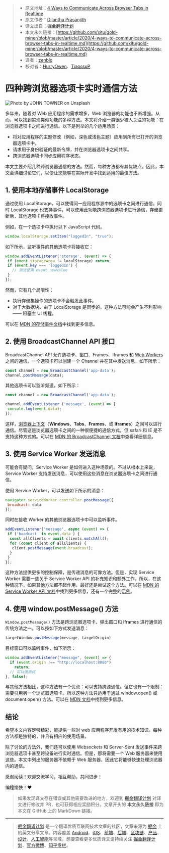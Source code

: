 > * 原文地址：[4 Ways to Communicate Across Browser Tabs in Realtime](https://blog.bitsrc.io/4-ways-to-communicate-across-browser-tabs-in-realtime-e4f5f6cbedca)
> * 原文作者：[Dilantha Prasanjith](https://medium.com/@dilanthaprasanjith)
> * 译文出自：[掘金翻译计划](https://github.com/xitu/gold-miner)
> * 本文永久链接：[https://github.com/xitu/gold-miner/blob/master/article/2020/4-ways-to-communicate-across-browser-tabs-in-realtime.md](https://github.com/xitu/gold-miner/blob/master/article/2020/4-ways-to-communicate-across-browser-tabs-in-realtime.md)
> * 译者：[zenblo](https://github.com/zenblo)
> * 校对者：[HurryOwen](https://github.com/HurryOwen)、[TiaossuP](https://github.com/TiaossuP)

# 四种跨浏览器选项卡实时通信方法

![Photo by [JOHN TOWNER](https://unsplash.com/@heytowner?utm_source=medium&utm_medium=referral) on [Unsplash](https://unsplash.com?utm_source=medium&utm_medium=referral)](https://cdn-images-1.medium.com/max/8192/0*7c6YTCKtlLMAjuOn)

多年来，随着对 Web 应用程序的需求增多，Web 浏览器的功能也不断增强。从而，可以找到实现类似功能的多种方法。本文将介绍一类很少被人关注的功能：在浏览器选项卡之间进行通信。以下是列举的几个适用场景：

* 将对应用程序的主题修改（例如，深色或浅色主题）应用到所有已打开的浏览器选项卡中。
* 请求用于身份验证的最新令牌，并在浏览器选项卡之间共享。
* 跨浏览器选项卡同步应用程序状态。

本文主要介绍几种跨浏览器通信的方法。然而，每种方法都有其优缺点。因此，本文会详细讨论它们，以便让您能够在实际开发中找到适用的最佳方法。

## 1. 使用本地存储事件 LocalStorage

通过使用 LocalStorage，可以使得同一应用程序源中的选项卡之间进行通信。同时 LocalStorage 也支持事件，可以使用此功能跨浏览器选项卡进行通信，存储更新后，其他选项卡将接收事件。

例如，在一个选项卡中执行以下 JavaScript 代码。

```js
window.localStorage.setItem("loggedIn", "true");
```

如下所示，监听事件的其他选项卡将接收它：

```js
window.addEventListener('storage', (event) => {
 if (event.storageArea != localStorage) return;
 if (event.key === 'loggedIn') {
   // 测试使用 event.newValue
 }
});
```

然而，它有几个局限性：

* 执行存储集操作的选项卡不会触发此事件。
* 对于大数据块，由于 LocalStorage 是同步的，这种方法可能会产生不利影响 —— 阻塞主 UI 线程。

可以在 [MDN 的存储事件文档](https://developer.mozilla.org/en-US/docs/Web/API/Window/storage_event)中找到更多信息。

## 2. 使用 BroadcastChannel API 接口

BroadcastChannel API 允许选项卡、窗口、Frames、Iframes 和 [Web Workers](https://developer.mozilla.org/en-US/docs/Web/API/Web_Workers_API) 之间的通信。一个选项卡可以创建一个 Channel 并在其中发送消息，如下所示：

```js
const channel = new BroadcastChannel('app-data');
channel.postMessage(data);
```

其他选项卡可以监听频道，如下所示：

```js
const channel = new BroadcastChannel('app-data');

channel.addEventListener ('message', (event) => {
 console.log(event.data);
});
```

这样，[浏览器上下文](https://developer.mozilla.org/en-US/docs/Glossary/browsing_context)（**Windows**、**Tabs**、**Frames**、或 **Iframes**）之间可以进行通信。尽管这是浏览器选项卡之间的一种很便捷的通信方式，但 safari 和 IE 是不支持这种方式的。可以在 [MDN 的 BroadcastChannel 文档](https://developer.mozilla.org/en-US/docs/Web/API/Broadcast_Channel_API)中查看详细信息。

## 3. 使用 Service Worker 发送消息

可能会有疑问，Service Worker 是如何进入这种场景的。不过从根本上来说，Service Worker 支持发送消息，可以使用这些消息在浏览器选项卡之间进行通信。

使用 Service Worker，可以发送如下所示的消息：

```js
navigator.serviceWorker.controller.postMessage({
 broadcast: data
});
```

同时在接收 Worker 的其他浏览器选项卡中可以监听事件。

```js
addEventListener('message', async (event) => {
 if ('boadcast' in event.data ) {
  const allClients = await clients.matchAll();
  for (const client of allClients) {
   client.postMessage(event.broadcast);
  }
 }
});
```

这种方法提供更多的控制保障，是传递消息的可靠方法。但是，实现 Service Worker 需要一些关于 Service Worker API 的补充知识和额外工作。所以，在这种情况下，如果其他方法都不起作用，最好还是尝试这个方法。可以在 [MDN 的 Service Worker API 文档](https://developer.mozilla.org/en-US/docs/Web/API/ServiceWorkerRegistration)中找到更多信息，还有一个完整的[示例](https://googlechrome.github.io/samples/service-worker/post-message/)。

## 4. 使用 window.postMessage() 方法

`Window.postMessage()` 方法是跨浏览器选项卡、弹出窗口和 Iframes 进行通信的传统方法之一。可以按如下方式发送消息：

```js
targetWindow.postMessage(message, targetOrigin)
```

目标窗口可以监听事件，如下所示：

```js
window.addEventListener("message", (event) => {
  if (event.origin !== "http://localhost:8080")
    return;
  // 可以做测试
}, false);
```

与其他方法相比，这种方法有一个优点：可以支持跨源通信。但它也有一个限制：需要引用另一个浏览器选项卡。所以这种方法只适用于通过 window.open() 或 document.open() 方法。可以在 [MDN 文档](https://developer.mozilla.org/en-US/docs/Web/API/Window/postMessage)中找到更多信息。

## 结论

希望本文内容足够精彩，能提供一些对 web 应用程序开发有用的技术知识。每种方法都是独特的，并且有相应的使用场景。

除了讨论的方法外，我们还可以使用 Websockets 和 Server-Sent 发送事件来跨浏览器选项卡甚至跨设备进行实时通信。但是，那将需要一个 Web 服务器来使用这些。本文中列出的服务器不依赖于 Web 服务器，因此它将能够快速处理浏览器内的通信。

感谢阅读！欢迎交流学习，相互帮助，共同进步！

编程愉快！❤️

> 如果发现译文存在错误或其他需要改进的地方，欢迎到 [掘金翻译计划](https://github.com/xitu/gold-miner) 对译文进行修改并 PR，也可获得相应奖励积分。文章开头的 **本文永久链接** 即为本文在 GitHub 上的 MarkDown 链接。

---

> [掘金翻译计划](https://github.com/xitu/gold-miner) 是一个翻译优质互联网技术文章的社区，文章来源为 [掘金](https://juejin.im) 上的英文分享文章。内容覆盖 [Android](https://github.com/xitu/gold-miner#android)、[iOS](https://github.com/xitu/gold-miner#ios)、[前端](https://github.com/xitu/gold-miner#前端)、[后端](https://github.com/xitu/gold-miner#后端)、[区块链](https://github.com/xitu/gold-miner#区块链)、[产品](https://github.com/xitu/gold-miner#产品)、[设计](https://github.com/xitu/gold-miner#设计)、[人工智能](https://github.com/xitu/gold-miner#人工智能)等领域，想要查看更多优质译文请持续关注 [掘金翻译计划](https://github.com/xitu/gold-miner)、[官方微博](http://weibo.com/juejinfanyi)、[知乎专栏](https://zhuanlan.zhihu.com/juejinfanyi)。
